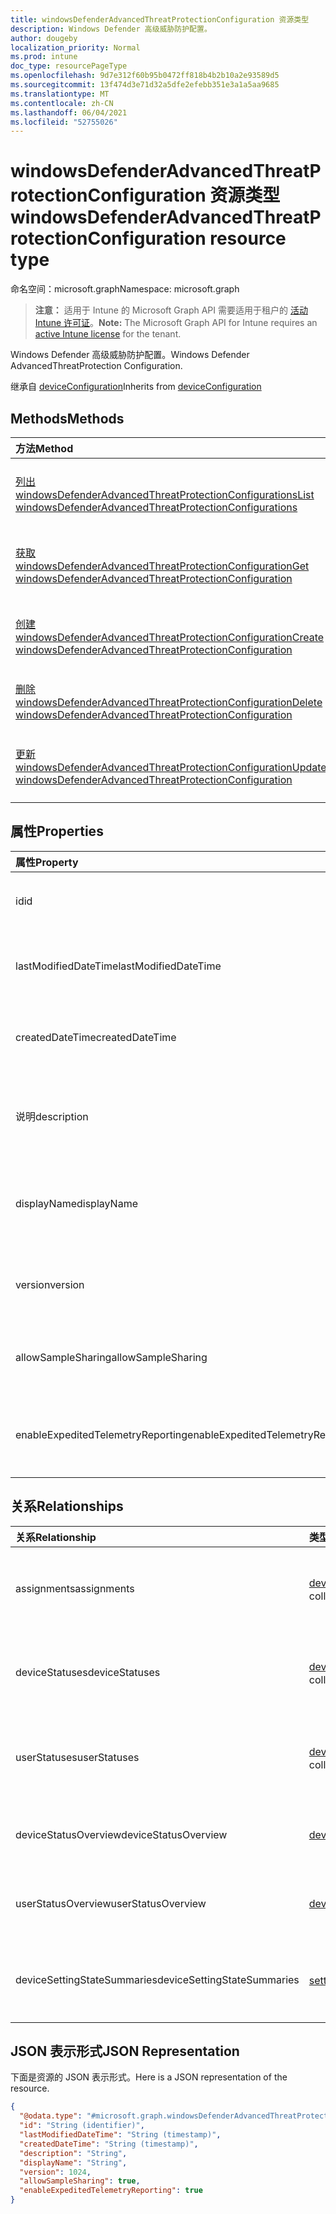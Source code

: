 ```yaml
---
title: windowsDefenderAdvancedThreatProtectionConfiguration 资源类型
description: Windows Defender 高级威胁防护配置。
author: dougeby
localization_priority: Normal
ms.prod: intune
doc_type: resourcePageType
ms.openlocfilehash: 9d7e312f60b95b0472ff818b4b2b10a2e93589d5
ms.sourcegitcommit: 13f474d3e71d32a5dfe2efebb351e3a1a5aa9685
ms.translationtype: MT
ms.contentlocale: zh-CN
ms.lasthandoff: 06/04/2021
ms.locfileid: "52755026"
---
```

# <a name="windowsdefenderadvancedthreatprotectionconfiguration-resource-type"></a><span data-ttu-id="9f594-103">windowsDefenderAdvancedThreatProtectionConfiguration 资源类型</span><span class="sxs-lookup"><span data-stu-id="9f594-103">windowsDefenderAdvancedThreatProtectionConfiguration resource type</span></span>

<span data-ttu-id="9f594-104">命名空间：microsoft.graph</span><span class="sxs-lookup"><span data-stu-id="9f594-104">Namespace: microsoft.graph</span></span>

> <span data-ttu-id="9f594-105">**注意：** 适用于 Intune 的 Microsoft Graph API 需要适用于租户的 [活动 Intune 许可证](https://go.microsoft.com/fwlink/?linkid=839381)。</span><span class="sxs-lookup"><span data-stu-id="9f594-105">**Note:** The Microsoft Graph API for Intune requires an [active Intune license](https://go.microsoft.com/fwlink/?linkid=839381) for the tenant.</span></span>

<span data-ttu-id="9f594-106">Windows Defender 高级威胁防护配置。</span><span class="sxs-lookup"><span data-stu-id="9f594-106">Windows Defender AdvancedThreatProtection Configuration.</span></span>


<span data-ttu-id="9f594-107">继承自 [deviceConfiguration](../resources/intune-deviceconfig-deviceconfiguration.md)</span><span class="sxs-lookup"><span data-stu-id="9f594-107">Inherits from [deviceConfiguration](../resources/intune-deviceconfig-deviceconfiguration.md)</span></span>

## <a name="methods"></a><span data-ttu-id="9f594-108">Methods</span><span class="sxs-lookup"><span data-stu-id="9f594-108">Methods</span></span>
|<span data-ttu-id="9f594-109">方法</span><span class="sxs-lookup"><span data-stu-id="9f594-109">Method</span></span>|<span data-ttu-id="9f594-110">返回类型</span><span class="sxs-lookup"><span data-stu-id="9f594-110">Return Type</span></span>|<span data-ttu-id="9f594-111">Description</span><span class="sxs-lookup"><span data-stu-id="9f594-111">Description</span></span>|
|:---|:---|:---|
|[<span data-ttu-id="9f594-112">列出 windowsDefenderAdvancedThreatProtectionConfigurations</span><span class="sxs-lookup"><span data-stu-id="9f594-112">List windowsDefenderAdvancedThreatProtectionConfigurations</span></span>](../api/intune-deviceconfig-windowsdefenderadvancedthreatprotectionconfiguration-list.md)|<span data-ttu-id="9f594-113">[windowsDefenderAdvancedThreatProtectionConfiguration](../resources/intune-deviceconfig-windowsdefenderadvancedthreatprotectionconfiguration.md) 集合</span><span class="sxs-lookup"><span data-stu-id="9f594-113">[windowsDefenderAdvancedThreatProtectionConfiguration](../resources/intune-deviceconfig-windowsdefenderadvancedthreatprotectionconfiguration.md) collection</span></span>|<span data-ttu-id="9f594-114">列出 [windowsDefenderAdvancedThreatProtectionConfiguration](../resources/intune-deviceconfig-windowsdefenderadvancedthreatprotectionconfiguration.md) 对象的属性和关系。</span><span class="sxs-lookup"><span data-stu-id="9f594-114">List properties and relationships of the [windowsDefenderAdvancedThreatProtectionConfiguration](../resources/intune-deviceconfig-windowsdefenderadvancedthreatprotectionconfiguration.md) objects.</span></span>|
|[<span data-ttu-id="9f594-115">获取 windowsDefenderAdvancedThreatProtectionConfiguration</span><span class="sxs-lookup"><span data-stu-id="9f594-115">Get windowsDefenderAdvancedThreatProtectionConfiguration</span></span>](../api/intune-deviceconfig-windowsdefenderadvancedthreatprotectionconfiguration-get.md)|[<span data-ttu-id="9f594-116">windowsDefenderAdvancedThreatProtectionConfiguration</span><span class="sxs-lookup"><span data-stu-id="9f594-116">windowsDefenderAdvancedThreatProtectionConfiguration</span></span>](../resources/intune-deviceconfig-windowsdefenderadvancedthreatprotectionconfiguration.md)|<span data-ttu-id="9f594-117">读取 [windowsDefenderAdvancedThreatProtectionConfiguration](../resources/intune-deviceconfig-windowsdefenderadvancedthreatprotectionconfiguration.md) 对象的属性和关系。</span><span class="sxs-lookup"><span data-stu-id="9f594-117">Read properties and relationships of the [windowsDefenderAdvancedThreatProtectionConfiguration](../resources/intune-deviceconfig-windowsdefenderadvancedthreatprotectionconfiguration.md) object.</span></span>|
|[<span data-ttu-id="9f594-118">创建 windowsDefenderAdvancedThreatProtectionConfiguration</span><span class="sxs-lookup"><span data-stu-id="9f594-118">Create windowsDefenderAdvancedThreatProtectionConfiguration</span></span>](../api/intune-deviceconfig-windowsdefenderadvancedthreatprotectionconfiguration-create.md)|[<span data-ttu-id="9f594-119">windowsDefenderAdvancedThreatProtectionConfiguration</span><span class="sxs-lookup"><span data-stu-id="9f594-119">windowsDefenderAdvancedThreatProtectionConfiguration</span></span>](../resources/intune-deviceconfig-windowsdefenderadvancedthreatprotectionconfiguration.md)|<span data-ttu-id="9f594-120">创建新的 [windowsDefenderAdvancedThreatProtectionConfiguration](../resources/intune-deviceconfig-windowsdefenderadvancedthreatprotectionconfiguration.md) 对象。</span><span class="sxs-lookup"><span data-stu-id="9f594-120">Create a new [windowsDefenderAdvancedThreatProtectionConfiguration](../resources/intune-deviceconfig-windowsdefenderadvancedthreatprotectionconfiguration.md) object.</span></span>|
|[<span data-ttu-id="9f594-121">删除 windowsDefenderAdvancedThreatProtectionConfiguration</span><span class="sxs-lookup"><span data-stu-id="9f594-121">Delete windowsDefenderAdvancedThreatProtectionConfiguration</span></span>](../api/intune-deviceconfig-windowsdefenderadvancedthreatprotectionconfiguration-delete.md)|<span data-ttu-id="9f594-122">无</span><span class="sxs-lookup"><span data-stu-id="9f594-122">None</span></span>|<span data-ttu-id="9f594-123">删除 [windowsDefenderAdvancedThreatProtectionConfiguration](../resources/intune-deviceconfig-windowsdefenderadvancedthreatprotectionconfiguration.md)。</span><span class="sxs-lookup"><span data-stu-id="9f594-123">Deletes a [windowsDefenderAdvancedThreatProtectionConfiguration](../resources/intune-deviceconfig-windowsdefenderadvancedthreatprotectionconfiguration.md).</span></span>|
|[<span data-ttu-id="9f594-124">更新 windowsDefenderAdvancedThreatProtectionConfiguration</span><span class="sxs-lookup"><span data-stu-id="9f594-124">Update windowsDefenderAdvancedThreatProtectionConfiguration</span></span>](../api/intune-deviceconfig-windowsdefenderadvancedthreatprotectionconfiguration-update.md)|[<span data-ttu-id="9f594-125">windowsDefenderAdvancedThreatProtectionConfiguration</span><span class="sxs-lookup"><span data-stu-id="9f594-125">windowsDefenderAdvancedThreatProtectionConfiguration</span></span>](../resources/intune-deviceconfig-windowsdefenderadvancedthreatprotectionconfiguration.md)|<span data-ttu-id="9f594-126">更新 [windowsDefenderAdvancedThreatProtectionConfiguration](../resources/intune-deviceconfig-windowsdefenderadvancedthreatprotectionconfiguration.md) 对象的属性。</span><span class="sxs-lookup"><span data-stu-id="9f594-126">Update the properties of a [windowsDefenderAdvancedThreatProtectionConfiguration](../resources/intune-deviceconfig-windowsdefenderadvancedthreatprotectionconfiguration.md) object.</span></span>|

## <a name="properties"></a><span data-ttu-id="9f594-127">属性</span><span class="sxs-lookup"><span data-stu-id="9f594-127">Properties</span></span>
|<span data-ttu-id="9f594-128">属性</span><span class="sxs-lookup"><span data-stu-id="9f594-128">Property</span></span>|<span data-ttu-id="9f594-129">类型</span><span class="sxs-lookup"><span data-stu-id="9f594-129">Type</span></span>|<span data-ttu-id="9f594-130">说明</span><span class="sxs-lookup"><span data-stu-id="9f594-130">Description</span></span>|
|:---|:---|:---|
|<span data-ttu-id="9f594-131">id</span><span class="sxs-lookup"><span data-stu-id="9f594-131">id</span></span>|<span data-ttu-id="9f594-132">String</span><span class="sxs-lookup"><span data-stu-id="9f594-132">String</span></span>|<span data-ttu-id="9f594-133">实体的键。</span><span class="sxs-lookup"><span data-stu-id="9f594-133">Key of the entity.</span></span> <span data-ttu-id="9f594-134">继承自 [deviceConfiguration](../resources/intune-deviceconfig-deviceconfiguration.md)</span><span class="sxs-lookup"><span data-stu-id="9f594-134">Inherited from [deviceConfiguration](../resources/intune-deviceconfig-deviceconfiguration.md)</span></span>|
|<span data-ttu-id="9f594-135">lastModifiedDateTime</span><span class="sxs-lookup"><span data-stu-id="9f594-135">lastModifiedDateTime</span></span>|<span data-ttu-id="9f594-136">DateTimeOffset</span><span class="sxs-lookup"><span data-stu-id="9f594-136">DateTimeOffset</span></span>|<span data-ttu-id="9f594-137">上次修改对象的日期/时间。</span><span class="sxs-lookup"><span data-stu-id="9f594-137">DateTime the object was last modified.</span></span> <span data-ttu-id="9f594-138">继承自 [deviceConfiguration](../resources/intune-deviceconfig-deviceconfiguration.md)</span><span class="sxs-lookup"><span data-stu-id="9f594-138">Inherited from [deviceConfiguration](../resources/intune-deviceconfig-deviceconfiguration.md)</span></span>|
|<span data-ttu-id="9f594-139">createdDateTime</span><span class="sxs-lookup"><span data-stu-id="9f594-139">createdDateTime</span></span>|<span data-ttu-id="9f594-140">DateTimeOffset</span><span class="sxs-lookup"><span data-stu-id="9f594-140">DateTimeOffset</span></span>|<span data-ttu-id="9f594-141">创建对象的日期/时间。</span><span class="sxs-lookup"><span data-stu-id="9f594-141">DateTime the object was created.</span></span> <span data-ttu-id="9f594-142">继承自 [deviceConfiguration](../resources/intune-deviceconfig-deviceconfiguration.md)</span><span class="sxs-lookup"><span data-stu-id="9f594-142">Inherited from [deviceConfiguration](../resources/intune-deviceconfig-deviceconfiguration.md)</span></span>|
|<span data-ttu-id="9f594-143">说明</span><span class="sxs-lookup"><span data-stu-id="9f594-143">description</span></span>|<span data-ttu-id="9f594-144">String</span><span class="sxs-lookup"><span data-stu-id="9f594-144">String</span></span>|<span data-ttu-id="9f594-145">管理员提供的设备配置的说明。</span><span class="sxs-lookup"><span data-stu-id="9f594-145">Admin provided description of the Device Configuration.</span></span> <span data-ttu-id="9f594-146">继承自 [deviceConfiguration](../resources/intune-deviceconfig-deviceconfiguration.md)</span><span class="sxs-lookup"><span data-stu-id="9f594-146">Inherited from [deviceConfiguration](../resources/intune-deviceconfig-deviceconfiguration.md)</span></span>|
|<span data-ttu-id="9f594-147">displayName</span><span class="sxs-lookup"><span data-stu-id="9f594-147">displayName</span></span>|<span data-ttu-id="9f594-148">String</span><span class="sxs-lookup"><span data-stu-id="9f594-148">String</span></span>|<span data-ttu-id="9f594-149">管理员提供的设备配置的名称。</span><span class="sxs-lookup"><span data-stu-id="9f594-149">Admin provided name of the device configuration.</span></span> <span data-ttu-id="9f594-150">继承自 [deviceConfiguration](../resources/intune-deviceconfig-deviceconfiguration.md)</span><span class="sxs-lookup"><span data-stu-id="9f594-150">Inherited from [deviceConfiguration](../resources/intune-deviceconfig-deviceconfiguration.md)</span></span>|
|<span data-ttu-id="9f594-151">version</span><span class="sxs-lookup"><span data-stu-id="9f594-151">version</span></span>|<span data-ttu-id="9f594-152">Int32</span><span class="sxs-lookup"><span data-stu-id="9f594-152">Int32</span></span>|<span data-ttu-id="9f594-153">设备配置的版本。</span><span class="sxs-lookup"><span data-stu-id="9f594-153">Version of the device configuration.</span></span> <span data-ttu-id="9f594-154">继承自 [deviceConfiguration](../resources/intune-deviceconfig-deviceconfiguration.md)</span><span class="sxs-lookup"><span data-stu-id="9f594-154">Inherited from [deviceConfiguration](../resources/intune-deviceconfig-deviceconfiguration.md)</span></span>|
|<span data-ttu-id="9f594-155">allowSampleSharing</span><span class="sxs-lookup"><span data-stu-id="9f594-155">allowSampleSharing</span></span>|<span data-ttu-id="9f594-156">Boolean</span><span class="sxs-lookup"><span data-stu-id="9f594-156">Boolean</span></span>|<span data-ttu-id="9f594-157">Windows Defender 高级威胁防护“允许示例共享”规则</span><span class="sxs-lookup"><span data-stu-id="9f594-157">Windows Defender AdvancedThreatProtection "Allow Sample Sharing" Rule</span></span>|
|<span data-ttu-id="9f594-158">enableExpeditedTelemetryReporting</span><span class="sxs-lookup"><span data-stu-id="9f594-158">enableExpeditedTelemetryReporting</span></span>|<span data-ttu-id="9f594-159">Boolean</span><span class="sxs-lookup"><span data-stu-id="9f594-159">Boolean</span></span>|<span data-ttu-id="9f594-160">加速 Windows Defender 高级威胁防护遥测报告的频率。</span><span class="sxs-lookup"><span data-stu-id="9f594-160">Expedite Windows Defender Advanced Threat Protection telemetry reporting frequency.</span></span>|

## <a name="relationships"></a><span data-ttu-id="9f594-161">关系</span><span class="sxs-lookup"><span data-stu-id="9f594-161">Relationships</span></span>
|<span data-ttu-id="9f594-162">关系</span><span class="sxs-lookup"><span data-stu-id="9f594-162">Relationship</span></span>|<span data-ttu-id="9f594-163">类型</span><span class="sxs-lookup"><span data-stu-id="9f594-163">Type</span></span>|<span data-ttu-id="9f594-164">Description</span><span class="sxs-lookup"><span data-stu-id="9f594-164">Description</span></span>|
|:---|:---|:---|
|<span data-ttu-id="9f594-165">assignments</span><span class="sxs-lookup"><span data-stu-id="9f594-165">assignments</span></span>|<span data-ttu-id="9f594-166">[deviceConfigurationAssignment](../resources/intune-deviceconfig-deviceconfigurationassignment.md) 集合</span><span class="sxs-lookup"><span data-stu-id="9f594-166">[deviceConfigurationAssignment](../resources/intune-deviceconfig-deviceconfigurationassignment.md) collection</span></span>|<span data-ttu-id="9f594-167">设备配置文件的分配列表。</span><span class="sxs-lookup"><span data-stu-id="9f594-167">The list of assignments for the device configuration profile.</span></span> <span data-ttu-id="9f594-168">继承自 [deviceConfiguration](../resources/intune-deviceconfig-deviceconfiguration.md)</span><span class="sxs-lookup"><span data-stu-id="9f594-168">Inherited from [deviceConfiguration](../resources/intune-deviceconfig-deviceconfiguration.md)</span></span>|
|<span data-ttu-id="9f594-169">deviceStatuses</span><span class="sxs-lookup"><span data-stu-id="9f594-169">deviceStatuses</span></span>|<span data-ttu-id="9f594-170">[deviceConfigurationDeviceStatus](../resources/intune-deviceconfig-deviceconfigurationdevicestatus.md) 集合</span><span class="sxs-lookup"><span data-stu-id="9f594-170">[deviceConfigurationDeviceStatus](../resources/intune-deviceconfig-deviceconfigurationdevicestatus.md) collection</span></span>|<span data-ttu-id="9f594-171">按设备的设备配置安装状态。</span><span class="sxs-lookup"><span data-stu-id="9f594-171">Device configuration installation status by device.</span></span> <span data-ttu-id="9f594-172">继承自 [deviceConfiguration](../resources/intune-deviceconfig-deviceconfiguration.md)</span><span class="sxs-lookup"><span data-stu-id="9f594-172">Inherited from [deviceConfiguration](../resources/intune-deviceconfig-deviceconfiguration.md)</span></span>|
|<span data-ttu-id="9f594-173">userStatuses</span><span class="sxs-lookup"><span data-stu-id="9f594-173">userStatuses</span></span>|<span data-ttu-id="9f594-174">[deviceConfigurationUserStatus](../resources/intune-deviceconfig-deviceconfigurationuserstatus.md) 集合</span><span class="sxs-lookup"><span data-stu-id="9f594-174">[deviceConfigurationUserStatus](../resources/intune-deviceconfig-deviceconfigurationuserstatus.md) collection</span></span>|<span data-ttu-id="9f594-175">用户的设备配置安装状态。</span><span class="sxs-lookup"><span data-stu-id="9f594-175">Device configuration installation status by user.</span></span> <span data-ttu-id="9f594-176">继承自 [deviceConfiguration](../resources/intune-deviceconfig-deviceconfiguration.md)</span><span class="sxs-lookup"><span data-stu-id="9f594-176">Inherited from [deviceConfiguration](../resources/intune-deviceconfig-deviceconfiguration.md)</span></span>|
|<span data-ttu-id="9f594-177">deviceStatusOverview</span><span class="sxs-lookup"><span data-stu-id="9f594-177">deviceStatusOverview</span></span>|[<span data-ttu-id="9f594-178">deviceConfigurationDeviceOverview</span><span class="sxs-lookup"><span data-stu-id="9f594-178">deviceConfigurationDeviceOverview</span></span>](../resources/intune-deviceconfig-deviceconfigurationdeviceoverview.md)|<span data-ttu-id="9f594-179">设备配置设备状态概述 继承自 [deviceConfiguration](../resources/intune-deviceconfig-deviceconfiguration.md)</span><span class="sxs-lookup"><span data-stu-id="9f594-179">Device Configuration devices status overview Inherited from [deviceConfiguration](../resources/intune-deviceconfig-deviceconfiguration.md)</span></span>|
|<span data-ttu-id="9f594-180">userStatusOverview</span><span class="sxs-lookup"><span data-stu-id="9f594-180">userStatusOverview</span></span>|[<span data-ttu-id="9f594-181">deviceConfigurationUserOverview</span><span class="sxs-lookup"><span data-stu-id="9f594-181">deviceConfigurationUserOverview</span></span>](../resources/intune-deviceconfig-deviceconfigurationuseroverview.md)|<span data-ttu-id="9f594-182">设备配置用户状态概述 继承自 [deviceConfiguration](../resources/intune-deviceconfig-deviceconfiguration.md)</span><span class="sxs-lookup"><span data-stu-id="9f594-182">Device Configuration users status overview Inherited from [deviceConfiguration](../resources/intune-deviceconfig-deviceconfiguration.md)</span></span>|
|<span data-ttu-id="9f594-183">deviceSettingStateSummaries</span><span class="sxs-lookup"><span data-stu-id="9f594-183">deviceSettingStateSummaries</span></span>|<span data-ttu-id="9f594-184">[settingStateDeviceSummary](../resources/intune-deviceconfig-settingstatedevicesummary.md) 集合</span><span class="sxs-lookup"><span data-stu-id="9f594-184">[settingStateDeviceSummary](../resources/intune-deviceconfig-settingstatedevicesummary.md) collection</span></span>|<span data-ttu-id="9f594-185">设备配置设置状态设备摘要 继承自 [deviceConfiguration](../resources/intune-deviceconfig-deviceconfiguration.md)</span><span class="sxs-lookup"><span data-stu-id="9f594-185">Device Configuration Setting State Device Summary Inherited from [deviceConfiguration](../resources/intune-deviceconfig-deviceconfiguration.md)</span></span>|

## <a name="json-representation"></a><span data-ttu-id="9f594-186">JSON 表示形式</span><span class="sxs-lookup"><span data-stu-id="9f594-186">JSON Representation</span></span>
<span data-ttu-id="9f594-187">下面是资源的 JSON 表示形式。</span><span class="sxs-lookup"><span data-stu-id="9f594-187">Here is a JSON representation of the resource.</span></span>
<!-- {
  "blockType": "resource",
  "keyProperty": "id",
  "@odata.type": "microsoft.graph.windowsDefenderAdvancedThreatProtectionConfiguration"
}
-->
``` json
{
  "@odata.type": "#microsoft.graph.windowsDefenderAdvancedThreatProtectionConfiguration",
  "id": "String (identifier)",
  "lastModifiedDateTime": "String (timestamp)",
  "createdDateTime": "String (timestamp)",
  "description": "String",
  "displayName": "String",
  "version": 1024,
  "allowSampleSharing": true,
  "enableExpeditedTelemetryReporting": true
}
```




